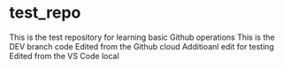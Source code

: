 # test_repo
This is the test repository for learning basic Github operations
This is the DEV branch code 
Edited from the Github cloud
Additioanl edit for testing
Edited from the VS Code local
